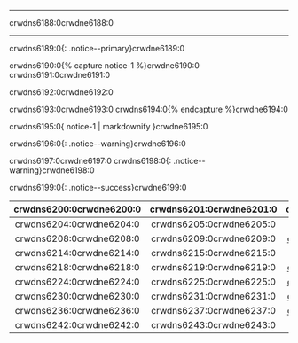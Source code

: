 * * *

crwdns6188:0crwdne6188:0

* * *

crwdns6189:0{: .notice--primary}crwdne6189:0

crwdns6190:0{% capture notice-1 %}crwdne6190:0 crwdns6191:0crwdne6191:0

crwdns6192:0crwdne6192:0

crwdns6193:0crwdne6193:0 crwdns6194:0{% endcapture %}crwdne6194:0

<div class="notice--info">crwdns6195:0{ notice-1 | markdownify }crwdne6195:0</div>

crwdns6196:0{: .notice--warning}crwdne6196:0

crwdns6197:0crwdne6197:0 crwdns6198:0{: .notice--warning}crwdne6198:0

crwdns6199:0{: .notice--success}crwdne6199:0

<table>
  <thead>
    <tr>
      <th style="text-align: center">crwdns6200:0crwdne6200:0</th>
      <th style="text-align: center">crwdns6201:0crwdne6201:0</th>
      <th style="text-align: center">crwdns6202:0crwdne6202:0</th>
      <th style="text-align: center">crwdns6203:0crwdne6203:0</th>
    </tr>
  </thead>
  <tbody>
    <tr>
      <td style="text-align: center">crwdns6204:0crwdne6204:0</td>
      <td style="text-align: center">crwdns6205:0crwdne6205:0</td>
      <td style="text-align: center" colspan="2"><a href="crwdns6206:0crwdne6206:0">crwdns6207:0crwdne6207:0</a></td>
    </tr>
    <tr>
      <td style="text-align: center">crwdns6208:0crwdne6208:0</td>
      <td style="text-align: center">crwdns6209:0crwdne6209:0</td>
      <td style="text-align: center"><a href="crwdns6210:0crwdne6210:0">crwdns6211:0crwdne6211:0</a></td>
      <td style="text-align: center"><a href="crwdns6212:0crwdne6212:0">crwdns6213:0crwdne6213:0</a></td>
    </tr>
    <tr>
      <td style="text-align: center">crwdns6214:0crwdne6214:0</td>
      <td style="text-align: center">crwdns6215:0crwdne6215:0</td>
      <td style="text-align: center" colspan="2"><a href="crwdns6216:0crwdne6216:0">crwdns6217:0crwdne6217:0</a></td>
    </tr>
    <tr>
      <td style="text-align: center">crwdns6218:0crwdne6218:0</td>
      <td style="text-align: center">crwdns6219:0crwdne6219:0</td>
      <td style="text-align: center"><a href="crwdns6220:0crwdne6220:0">crwdns6221:0crwdne6221:0</a></td>
      <td style="text-align: center"><a href="crwdns6222:0crwdne6222:0">crwdns6223:0crwdne6223:0</a></td>
    </tr>
    <tr>
      <td style="text-align: center">crwdns6224:0crwdne6224:0</td>
      <td style="text-align: center">crwdns6225:0crwdne6225:0</td>
      <td style="text-align: center"><a href="crwdns6226:0crwdne6226:0">crwdns6227:0crwdne6227:0</a></td>
      <td style="text-align: center"><a href="crwdns6228:0crwdne6228:0">crwdns6229:0crwdne6229:0</a></td>
    </tr>
    <tr>
      <td style="text-align: center">crwdns6230:0crwdne6230:0</td>
      <td style="text-align: center">crwdns6231:0crwdne6231:0</td>
      <td style="text-align: center"><a href="crwdns6232:0crwdne6232:0">crwdns6233:0crwdne6233:0</a></td>
      <td style="text-align: center"><a href="crwdns6234:0crwdne6234:0">crwdns6235:0crwdne6235:0</a></td>
    </tr>
    <tr>
      <td style="text-align: center">crwdns6236:0crwdne6236:0</td>
      <td style="text-align: center">crwdns6237:0crwdne6237:0</td>
      <td style="text-align: center"><a href="crwdns6238:0crwdne6238:0">crwdns6239:0crwdne6239:0</a></td>
      <td style="text-align: center"><a href="crwdns6240:0crwdne6240:0">crwdns6241:0crwdne6241:0</a></td>
    </tr>
    <tr>
      <td style="text-align: center">crwdns6242:0crwdne6242:0</td>
      <td style="text-align: center">crwdns6243:0crwdne6243:0</td>
      <td style="text-align: center" colspan="2"><a href="crwdns6244:0crwdne6244:0">crwdns6245:0crwdne6245:0</a></td>
    </tr>
  </tbody>
</table>
